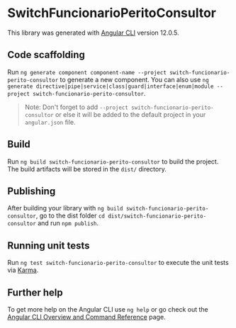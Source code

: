 # SwitchFuncionarioPeritoConsultor

This library was generated with [Angular CLI](https://github.com/angular/angular-cli) version 12.0.5.

## Code scaffolding

Run `ng generate component component-name --project switch-funcionario-perito-consultor` to generate a new component. You can also use `ng generate directive|pipe|service|class|guard|interface|enum|module --project switch-funcionario-perito-consultor`.
> Note: Don't forget to add `--project switch-funcionario-perito-consultor` or else it will be added to the default project in your `angular.json` file. 

## Build

Run `ng build switch-funcionario-perito-consultor` to build the project. The build artifacts will be stored in the `dist/` directory.

## Publishing

After building your library with `ng build switch-funcionario-perito-consultor`, go to the dist folder `cd dist/switch-funcionario-perito-consultor` and run `npm publish`.

## Running unit tests

Run `ng test switch-funcionario-perito-consultor` to execute the unit tests via [Karma](https://karma-runner.github.io).

## Further help

To get more help on the Angular CLI use `ng help` or go check out the [Angular CLI Overview and Command Reference](https://angular.io/cli) page.
